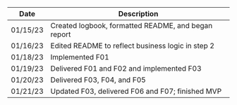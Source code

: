 | Date     | Description                                         |
|----------|-----------------------------------------------------|
| 01/15/23 | Created logbook, formatted README, and began report |
| 01/16/23 | Edited README to reflect business logic in step 2   |
| 01/18/23 | Implemented F01                                     |
| 01/19/23 | Delivered F01 and F02 and implemented F03           |
| 01/20/23 | Delivered F03, F04, and F05                         |
| 01/21/23 | Updated F03, delivered F06 and F07; finished MVP    |